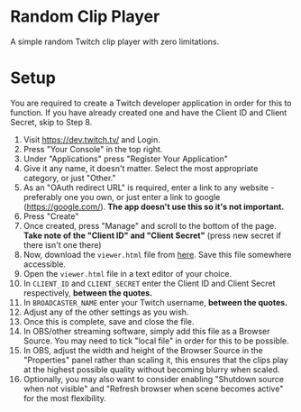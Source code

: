 # Random Clip Player
A simple random Twitch clip player with zero limitations.

# Setup
You are required to create a Twitch developer application in order for this to function.
If you have already created one and have the Client ID and Client Secret, skip to Step 8.

1. Visit https://dev.twitch.tv/ and Login.
2. Press "Your Console" in the top right.
3. Under "Applications" press "Register Your Application"
4. Give it any name, it doesn't matter. Select the most appropriate category, or just "Other."
5. As an "OAuth redirect URL" is required, enter a link to any website - preferably one you own, or just enter a link to google (https://google.com/). **The app doesn't use this so it's not important.**
6. Press "Create"
7. Once created, press "Manage" and scroll to the bottom of the page. **Take note of the "Client ID" and "Client Secret"** (press new secret if there isn't one there)
8. Now, download the `viewer.html` file from [here](https://github.com/ShaderWave/RandomClipPlayer/releases/latest). Save this file somewhere accessible.
9. Open the `viewer.html` file in a text editor of your choice.
10. In `CLIENT_ID` and `CLIENT_SECRET` enter the Client ID and Client Secret respectively, **between the quotes.**
11. In `BROADCASTER_NAME` enter your Twitch username, **between the quotes.**
12. Adjust any of the other settings as you wish.
13. Once this is complete, save and close the file.
14. In OBS/other streaming software, simply add this file as a Browser Source. You may need to tick "local file" in order for this to be possible.
15. In OBS, adjust the width and height of the Browser Source in the "Properties" panel rather than scaling it, this ensures that the clips play at the highest possible quality without becoming blurry when scaled.
16. Optionally, you may also want to consider enabling "Shutdown source when not visible" and "Refresh browser when scene becomes active" for the most flexibility.
